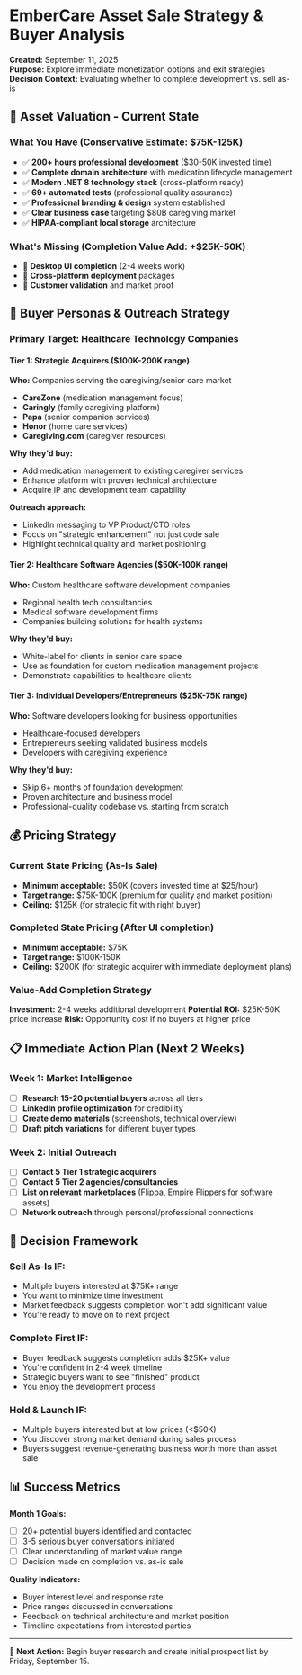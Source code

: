 # EmberCare Asset Sale Strategy & Buyer Analysis

**Created:** September 11, 2025  
**Purpose:** Explore immediate monetization options and exit strategies
**Decision Context:** Evaluating whether to complete development vs. sell as-is

## 🎯 Asset Valuation - Current State

### What You Have (Conservative Estimate: $75K-125K)
- ✅ **200+ hours professional development** ($30-50K invested time)
- ✅ **Complete domain architecture** with medication lifecycle management  
- ✅ **Modern .NET 8 technology stack** (cross-platform ready)
- ✅ **69+ automated tests** (professional quality assurance)
- ✅ **Professional branding & design** system established
- ✅ **Clear business case** targeting $80B caregiving market
- ✅ **HIPAA-compliant local storage** architecture

### What's Missing (Completion Value Add: +$25K-50K)
- 🚧 **Desktop UI completion** (2-4 weeks work)
- 🚧 **Cross-platform deployment** packages
- 🚧 **Customer validation** and market proof

## 👥 Buyer Personas & Outreach Strategy

### Primary Target: Healthcare Technology Companies

#### Tier 1: Strategic Acquirers ($100K-200K range)
**Who:** Companies serving the caregiving/senior care market
- **CareZone** (medication management focus)
- **Caringly** (family caregiving platform)  
- **Papa** (senior companion services)
- **Honor** (home care services)
- **Caregiving.com** (caregiver resources)

**Why they'd buy:**
- Add medication management to existing caregiver services
- Enhance platform with proven technical architecture
- Acquire IP and development team capability

**Outreach approach:**
- LinkedIn messaging to VP Product/CTO roles
- Focus on "strategic enhancement" not just code sale
- Highlight technical quality and market positioning

#### Tier 2: Healthcare Software Agencies ($50K-100K range)  
**Who:** Custom healthcare software development companies
- Regional health tech consultancies
- Medical software development firms
- Companies building solutions for health systems

**Why they'd buy:**
- White-label for clients in senior care space
- Use as foundation for custom medication management projects
- Demonstrate capabilities to healthcare clients

#### Tier 3: Individual Developers/Entrepreneurs ($25K-75K range)
**Who:** Software developers looking for business opportunities
- Healthcare-focused developers
- Entrepreneurs seeking validated business models
- Developers with caregiving experience

**Why they'd buy:**
- Skip 6+ months of foundation development
- Proven architecture and business model
- Professional-quality codebase vs. starting from scratch

## 💰 Pricing Strategy

### Current State Pricing (As-Is Sale)
- **Minimum acceptable:** $50K (covers invested time at $25/hour)
- **Target range:** $75K-100K (premium for quality and market position)  
- **Ceiling:** $125K (for strategic fit with right buyer)

### Completed State Pricing (After UI completion)
- **Minimum acceptable:** $75K
- **Target range:** $100K-150K  
- **Ceiling:** $200K (for strategic acquirer with immediate deployment plans)

### Value-Add Completion Strategy
**Investment:** 2-4 weeks additional development
**Potential ROI:** $25K-50K price increase
**Risk:** Opportunity cost if no buyers at higher price

## 📋 Immediate Action Plan (Next 2 Weeks)

### Week 1: Market Intelligence
- [ ] **Research 15-20 potential buyers** across all tiers
- [ ] **LinkedIn profile optimization** for credibility
- [ ] **Create demo materials** (screenshots, technical overview)
- [ ] **Draft pitch variations** for different buyer types

### Week 2: Initial Outreach  
- [ ] **Contact 5 Tier 1 strategic acquirers** 
- [ ] **Contact 5 Tier 2 agencies/consultancies**
- [ ] **List on relevant marketplaces** (Flippa, Empire Flippers for software assets)
- [ ] **Network outreach** through personal/professional connections

## 🎯 Decision Framework

### Sell As-Is IF:
- Multiple buyers interested at $75K+ range
- You want to minimize time investment
- Market feedback suggests completion won't add significant value
- You're ready to move on to next project

### Complete First IF:  
- Buyer feedback suggests completion adds $25K+ value
- You're confident in 2-4 week timeline
- Strategic buyers want to see "finished" product
- You enjoy the development process

### Hold & Launch IF:
- Multiple buyers interested but at low prices (<$50K)
- You discover strong market demand during sales process  
- Buyers suggest revenue-generating business worth more than asset sale

## 📊 Success Metrics

**Month 1 Goals:**
- [ ] 20+ potential buyers identified and contacted
- [ ] 3-5 serious buyer conversations initiated  
- [ ] Clear understanding of market value range
- [ ] Decision made on completion vs. as-is sale

**Quality Indicators:**
- Buyer interest level and response rate
- Price ranges discussed in conversations  
- Feedback on technical architecture and market position
- Timeline expectations from interested parties

---

**🚨 Next Action:** Begin buyer research and create initial prospect list by Friday, September 15.